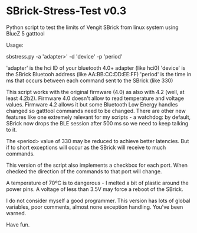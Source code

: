 # SBrick-Stress-Test v0.3

Python script to test the limits of Vengit SBrick from linux system using BlueZ 5 gatttool

Usage:

sbstress.py -a 'adapter>' -d 'device' -p 'period'
  
  'adapter' is the hci ID of your bluetooth 4.0+ adapter (like hci0)
  'device'  is the SBrick Bluetooh address (like AA:BB:CC:DD:EE:FF)
  'period'  is the time in ms that occurs between each command sent to the SBrick (like 330)
  
This  script works with the original firmware (4.0) as also with 4.2 (well, at least 4.2b2).
Firmware 4.0 doesn't allow to read temperature and voltage values. Firmware 4.2 allows it but some Bluetooth Low Energy handles changed so gatttool commands need to be changed. There are other new features like one extremely relevant for my scripts - a watchdog: by default, SBrick now drops the BLE session after 500 ms so we need to keep talking to it.

The «period> value of 330 may be reduced to achieve better latencies. But if to short exceptions will occur as the SBrick will receive to much commands.

This version of the script also implements a checkbox for each port. When checked the direction of the commands to that port will change.

A temperature of 70ºC is to dangerous - I melted a bit of plastic around the power pins.
A voltage of less than 3.5V may force a reboot of the SBrick.

I do not consider myself a good programmer. This version has lots of global variables, poor comments, almost none exception handling. You've been warned.

Have fun.
